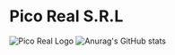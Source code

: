 # Pico Real S.R.L
![Pico Real Logo](https://avatars.githubusercontent.com/u/102993720?s=400&u=ad4b212ea4a6b2c75c92415592a99fde277da9a1&v=4)
![Anurag's GitHub stats](https://github-readme-stats.vercel.app/api?username=liascode&show_icons=true&theme=radical)
